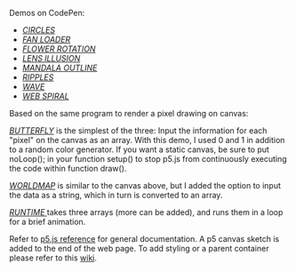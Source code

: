 
Demos on CodePen:

  * [_CIRCLES_](https://codepen.io/TWAIN/full/OpdzOz/)
  * [_FAN LOADER_](https://codepen.io/TWAIN/full/mWjPKm/)
  * [_FLOWER ROTATION_](https://codepen.io/TWAIN/full/xqjXOw/)
  * [_LENS ILLUSION_](https://codepen.io/TWAIN/full/evxyyw/)
  * [_MANDALA OUTLINE_](https://codepen.io/TWAIN/full/vxzzvM/)
  * [_RIPPLES_](https://codepen.io/TWAIN/full/jBYzGa/)
  * [_WAVE_](https://codepen.io/TWAIN/full/34b89043add9e24eef06c6c485d5ac2d/)
  * [_WEB SPIRAL_](https://codepen.io/TWAIN/full/aJEemb/)

Based on the same program to render a pixel drawing on canvas:

[_BUTTERFLY_](https://codepen.io/TWAIN/full/960fc34052f2664c214be13b0a160c45/) is the simplest of the three: Input the information for each "pixel" on the canvas as an array. With this demo, I used 0 and 1 in addition to a random color generator. If you want a static canvas, be sure to put noLoop(); in your function setup() to stop p5.js from continuously executing the code within function draw().

[_WORLDMAP_](https://codepen.io/TWAIN/full/dvdQgx/) is similar to the canvas above, but I added the option to input the data as a string, which in turn is converted to an array. 

[_RUNTIME_ ](https://codepen.io/TWAIN/full/00e89cbe39489e7f088be9a91a6ed413/) takes three arrays (more can be added), and runs them in a loop for a brief animation.

Refer to [p5.js reference](https://p5js.org/reference/) for general documentation. A p5 canvas sketch is added to the end of the web page. To add styling or a parent container please refer to this [wiki](https://github.com/processing/p5.js/wiki/Positioning-your-canvas). 

